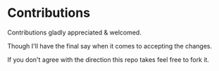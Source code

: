 Contributions
=============

Contributions gladly appreciated & welcomed.

Though I'll have the final say when it comes to accepting the changes.

If you don't agree with the direction this repo takes feel free to fork it.

